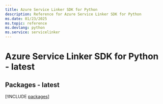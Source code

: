 ```yaml
---
title: Azure Service Linker SDK for Python
description: Reference for Azure Service Linker SDK for Python
ms.date: 01/23/2025
ms.topic: reference
ms.devlang: python
ms.service: servicelinker
---
```

# Azure Service Linker SDK for Python - latest
## Packages - latest
[!INCLUDE [packages](service-linker-index.md)]